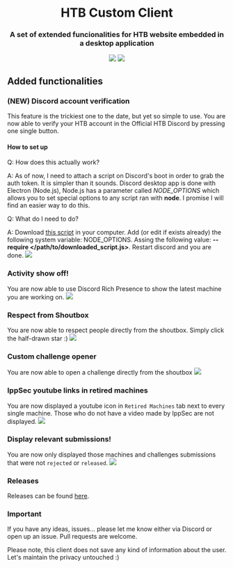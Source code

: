 <h1 align="center">HTB Custom Client</h1>
<h3 align="center">A set of extended funcionalities for HTB website embedded in a desktop application</h3>

<p align="center">
  <img src="http://forthebadge.com/images/badges/built-with-love.svg"/>
  <img src="https://forthebadge.com/images/badges/gluten-free.svg"/>
</p>

## Added functionalities

### (NEW) Discord account verification
This feature is the trickiest one to the date, but yet so simple to use. You are now able to verify your HTB account in the Official HTB Discord by pressing one single button.

#### How to set up
Q: How does this actually work?

A: As of now, I need to attach a script on Discord's boot in order to grab the auth token. It is simpler than it sounds. Discord desktop app is done with Electron (Node.js), Node.js has a parameter called *NODE_OPTIONS* which allows you to set special options to any script ran with **node**. I promise I will find an easier way to do this.


Q: What do I need to do?

A: Download [this script](https://github.com/Xh4H/htb-custom-client/blob/master/custom_dependencies/discord.js) in your computer. Add (or edit if exists already) the following system variable: NODE_OPTIONS. Assing the following value: **--require </path/to/downloaded_script.js>**. Restart discord and you are done.
![](https://i.imgur.com/dx4mXdU.gif)

### Activity show off!
You are now able to use Discord Rich Presence to show the latest machine you are working on.
![](https://i.gyazo.com/ea88da8c095f78ce4251372d4e6eca81.gif)

### Respect from Shoutbox
You are now able to respect people directly from the shoutbox. Simply click the half-drawn star :)
![](https://i.gyazo.com/13691dc18cad64b8efaa632a5e7f68f1.gif)

### Custom challenge opener
You are now able to open a challenge directly from the shoutbox
![](https://i.gyazo.com/4b0f28376a2be926208f55642e9cd103.gif)

### IppSec youtube links in retired machines
You are now displayed a youtube icon in `Retired Machines` tab next to every single machine. Those who do not have a video made by IppSec are not displayed.
![](https://i.gyazo.com/d6d95b1b6f28bb4c90659c3a4b2a8cde.gif)

### Display relevant submissions!
You are now only displayed those machines and challenges submissions that were not `rejected` or `released`.
![](https://i.gyazo.com/9d2dd33b468e9265b0f815a7153b7e10.gif)

### Releases
Releases can be found [here](https://github.com/Xh4H/htb-custom-client/releases).

### Important
If you have any ideas, issues... please let me know either via Discord or open up an issue. Pull requests are welcome.


Please note, this client does not save any kind of information about the user. Let's maintain the privacy untouched :)
